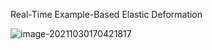 Real-Time Example-Based Elastic Deformation  

![image-20211030170421817](D:\定理\模拟技巧.md\image-20211030170421817.png)